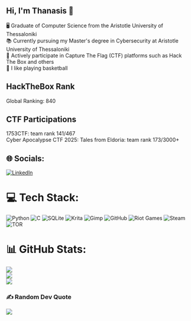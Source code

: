 ## Hi, I'm Thanasis 🌟

🖥️ Graduate of Computer Science from the Aristotle University of Thessaloniki<br/>
📚 Currently pursuing my Master's degree in Cybersecurity at Aristotle University of Thessaloniki<br/>
🚩 Actively participate in Capture The Flag (CTF) platforms such as Hack The Box and others<br/>
🏀 I like playing basketball<br/>

## HackTheBox Rank
Global Ranking: 840

## CTF Participations
1753CTF:  team rank 141/467<br/>
Cyber Apocalypse CTF 2025: Tales from Eldoria:  team rank 173/3000+


## 🌐 Socials:
[![LinkedIn](https://img.shields.io/badge/LinkedIn-%230077B5.svg?logo=linkedin&logoColor=white)](https://linkedin.com/in/mantzavinos-athanasios) 

# 💻 Tech Stack:
![Python](https://img.shields.io/badge/python-3670A0?style=for-the-badge&logo=python&logoColor=ffdd54) ![C](https://img.shields.io/badge/c-%2300599C.svg?style=for-the-badge&logo=c&logoColor=white) ![SQLite](https://img.shields.io/badge/sqlite-%2307405e.svg?style=for-the-badge&logo=sqlite&logoColor=white) ![Krita](https://img.shields.io/badge/Krita-203759?style=for-the-badge&logo=krita&logoColor=EEF37B) ![Gimp](https://img.shields.io/badge/Gimp-657D8B?style=for-the-badge&logo=gimp&logoColor=FFFFFF) ![GitHub](https://img.shields.io/badge/github-%23121011.svg?style=for-the-badge&logo=github&logoColor=white) ![Riot Games](https://img.shields.io/badge/riotgames-D32936.svg?style=for-the-badge&logo=riotgames&logoColor=white) ![Steam](https://img.shields.io/badge/steam-%23000000.svg?style=for-the-badge&logo=steam&logoColor=white) ![TOR](https://img.shields.io/badge/tor-%237E4798.svg?style=for-the-badge&logo=tor-project&logoColor=white)
# 📊 GitHub Stats:
![](https://github-readme-stats.vercel.app/api?username=mantzavinos004&theme=merko&hide_border=false&include_all_commits=false&count_private=false)<br/>
![](https://nirzak-streak-stats.vercel.app/?user=mantzavinos004&theme=merko&hide_border=false)<br/>
![](https://github-readme-stats.vercel.app/api/top-langs/?username=mantzavinos004&theme=merko&hide_border=false&include_all_commits=false&count_private=false&layout=compact)

### ✍️ Random Dev Quote
![](https://quotes-github-readme.vercel.app/api?type=horizontal&theme=radical)

<!-- Proudly created with GPRM ( https://gprm.itsvg.in ) -->
